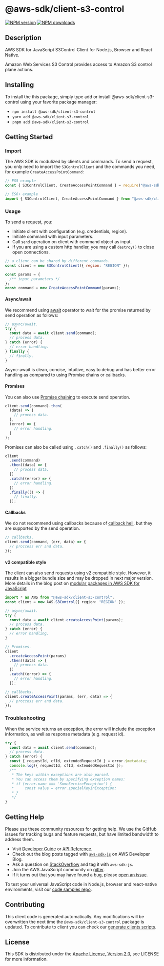 # @aws-sdk/client-s3-control

[![NPM version](https://img.shields.io/npm/v/@aws-sdk/client-s3-control/latest.svg)](https://www.npmjs.com/package/@aws-sdk/client-s3-control)
[![NPM downloads](https://img.shields.io/npm/dm/@aws-sdk/client-s3-control.svg)](https://www.npmjs.com/package/@aws-sdk/client-s3-control)

## Description

AWS SDK for JavaScript S3Control Client for Node.js, Browser and React Native.

<p>
Amazon Web Services S3 Control provides access to Amazon S3 control plane actions.

</p>

## Installing

To install the this package, simply type add or install @aws-sdk/client-s3-control
using your favorite package manager:

- `npm install @aws-sdk/client-s3-control`
- `yarn add @aws-sdk/client-s3-control`
- `pnpm add @aws-sdk/client-s3-control`

## Getting Started

### Import

The AWS SDK is modulized by clients and commands.
To send a request, you only need to import the `S3ControlClient` and
the commands you need, for example `CreateAccessPointCommand`:

```js
// ES5 example
const { S3ControlClient, CreateAccessPointCommand } = require("@aws-sdk/client-s3-control");
```

```ts
// ES6+ example
import { S3ControlClient, CreateAccessPointCommand } from "@aws-sdk/client-s3-control";
```

### Usage

To send a request, you:

- Initiate client with configuration (e.g. credentials, region).
- Initiate command with input parameters.
- Call `send` operation on client with command object as input.
- If you are using a custom http handler, you may call `destroy()` to close open connections.

```js
// a client can be shared by different commands.
const client = new S3ControlClient({ region: "REGION" });

const params = {
  /** input parameters */
};
const command = new CreateAccessPointCommand(params);
```

#### Async/await

We recommend using [await](https://developer.mozilla.org/en-US/docs/Web/JavaScript/Reference/Operators/await)
operator to wait for the promise returned by send operation as follows:

```js
// async/await.
try {
  const data = await client.send(command);
  // process data.
} catch (error) {
  // error handling.
} finally {
  // finally.
}
```

Async-await is clean, concise, intuitive, easy to debug and has better error handling
as compared to using Promise chains or callbacks.

#### Promises

You can also use [Promise chaining](https://developer.mozilla.org/en-US/docs/Web/JavaScript/Guide/Using_promises#chaining)
to execute send operation.

```js
client.send(command).then(
  (data) => {
    // process data.
  },
  (error) => {
    // error handling.
  }
);
```

Promises can also be called using `.catch()` and `.finally()` as follows:

```js
client
  .send(command)
  .then((data) => {
    // process data.
  })
  .catch((error) => {
    // error handling.
  })
  .finally(() => {
    // finally.
  });
```

#### Callbacks

We do not recommend using callbacks because of [callback hell](http://callbackhell.com/),
but they are supported by the send operation.

```js
// callbacks.
client.send(command, (err, data) => {
  // proccess err and data.
});
```

#### v2 compatible style

The client can also send requests using v2 compatible style.
However, it results in a bigger bundle size and may be dropped in next major version. More details in the blog post
on [modular packages in AWS SDK for JavaScript](https://aws.amazon.com/blogs/developer/modular-packages-in-aws-sdk-for-javascript/)

```ts
import * as AWS from "@aws-sdk/client-s3-control";
const client = new AWS.S3Control({ region: "REGION" });

// async/await.
try {
  const data = await client.createAccessPoint(params);
  // process data.
} catch (error) {
  // error handling.
}

// Promises.
client
  .createAccessPoint(params)
  .then((data) => {
    // process data.
  })
  .catch((error) => {
    // error handling.
  });

// callbacks.
client.createAccessPoint(params, (err, data) => {
  // proccess err and data.
});
```

### Troubleshooting

When the service returns an exception, the error will include the exception information,
as well as response metadata (e.g. request id).

```js
try {
  const data = await client.send(command);
  // process data.
} catch (error) {
  const { requestId, cfId, extendedRequestId } = error.$metadata;
  console.log({ requestId, cfId, extendedRequestId });
  /**
   * The keys within exceptions are also parsed.
   * You can access them by specifying exception names:
   * if (error.name === 'SomeServiceException') {
   *     const value = error.specialKeyInException;
   * }
   */
}
```

## Getting Help

Please use these community resources for getting help.
We use the GitHub issues for tracking bugs and feature requests, but have limited bandwidth to address them.

- Visit [Developer Guide](https://docs.aws.amazon.com/sdk-for-javascript/v3/developer-guide/welcome.html)
  or [API Reference](https://docs.aws.amazon.com/AWSJavaScriptSDK/v3/latest/index.html).
- Check out the blog posts tagged with [`aws-sdk-js`](https://aws.amazon.com/blogs/developer/tag/aws-sdk-js/)
  on AWS Developer Blog.
- Ask a question on [StackOverflow](https://stackoverflow.com/questions/tagged/aws-sdk-js) and tag it with `aws-sdk-js`.
- Join the AWS JavaScript community on [gitter](https://gitter.im/aws/aws-sdk-js-v3).
- If it turns out that you may have found a bug, please [open an issue](https://github.com/aws/aws-sdk-js-v3/issues/new/choose).

To test your universal JavaScript code in Node.js, browser and react-native environments,
visit our [code samples repo](https://github.com/aws-samples/aws-sdk-js-tests).

## Contributing

This client code is generated automatically. Any modifications will be overwritten the next time the `@aws-sdk/client-s3-control` package is updated.
To contribute to client you can check our [generate clients scripts](https://github.com/aws/aws-sdk-js-v3/tree/main/scripts/generate-clients).

## License

This SDK is distributed under the
[Apache License, Version 2.0](http://www.apache.org/licenses/LICENSE-2.0),
see LICENSE for more information.
